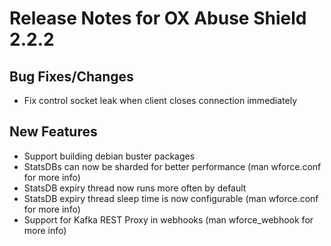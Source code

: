 # Release Notes for OX Abuse Shield 2.2.2

Bug Fixes/Changes
-----------------
* Fix control socket leak when client closes connection immediately

New Features
----------
* Support building debian buster packages
* StatsDBs can now be sharded for better performance (man wforce.conf
  for more info)
* StatsDB expiry thread now runs more often by default
* StatsDB expiry thread sleep time is now configurable (man
  wforce.conf for more info)
* Support for Kafka REST Proxy in webhooks (man wforce_webhook for
  more info)
